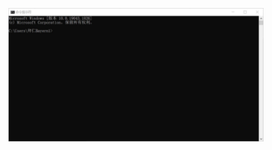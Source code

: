 ![](https://github.com/MaxIkaros/Cyberspace-Security-Innovation-and-Entrepreneurship-Practice-Course/blob/Siyu-Chen/SM3_BirthdayAttack/images/%E6%88%AA%E5%9B%BE1.jpg)
